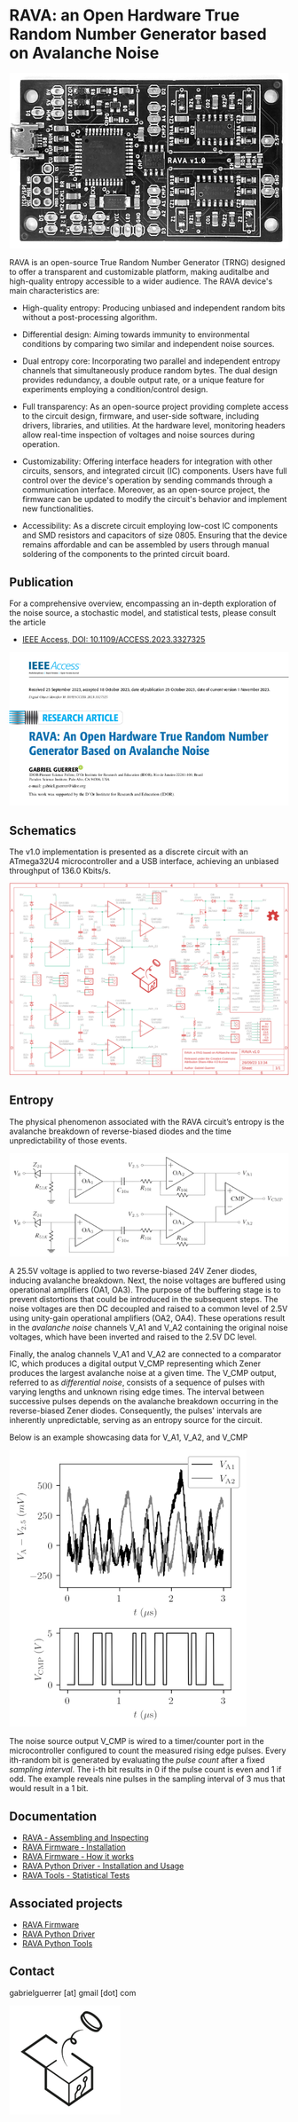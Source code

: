 # RAVA: an Open Hardware True Random Number Generator based on Avalanche Noise

![RAVA photo](v1.0/rng_rava_photo.png)

RAVA is an open-source True Random Number Generator (TRNG) designed to offer a transparent and customizable platform, making auditalbe and high-quality entropy accessible to a wider audience. 
The RAVA device's main characteristics are:

- High-quality entropy: Producing unbiased and independent random bits without a post-processing algorithm.

- Differential design: Aiming towards immunity to environmental conditions by comparing two similar and independent noise sources.

- Dual entropy core: Incorporating two parallel and independent entropy channels that simultaneously produce random bytes. The dual design provides redundancy, a double output rate, or a unique feature for experiments employing a condition/control design.

- Full transparency: As an open-source project providing complete access to the circuit design, firmware, and user-side software, including drivers, libraries, and utilities.  At the hardware level, monitoring headers allow real-time inspection of voltages and noise sources during operation.

- Customizability: Offering interface headers for integration with other circuits, sensors, and integrated circuit (IC) components. Users have full control over the device's operation by sending commands through a communication interface. Moreover, as an open-source project, the firmware can be updated to modify the circuit's behavior and implement new functionalities.

- Accessibility: As a discrete circuit employing low-cost IC components and SMD resistors and capacitors of size 0805. Ensuring that the device remains affordable and can be assembled by users through manual soldering of the components to the printed circuit board. 


## Publication

For a comprehensive overview, encompassing an in-depth exploration of the noise source, a stochastic model, and statistical tests, please consult the article
- [IEEE Access, DOI: 10.1109/ACCESS.2023.3327325](https://ieeexplore.ieee.org/document/10295491)

![IEEE Access article](images/rng_rava_ieee_access.png)


## Schematics

The v1.0 implementation is presented as a discrete circuit with an ATmega32U4 microcontroller and a USB interface, achieving an unbiased throughput of 136.0 Kbits/s.

<a href="v1.0/rng_rava_schematics.png"><img src="v1.0/rng_rava_schematics.png" width="650"></a>


## Entropy

The physical phenomenon associated with the RAVA circuit’s entropy is the avalanche breakdown of reverse-biased diodes and the time unpredictability of those events.

![RAVA entropy schematics](images/rng_rava_entropy_schematics.png)

A 25.5V voltage is applied to two reverse-biased 24V Zener diodes, inducing avalanche breakdown.
Next, the noise voltages are buffered using operational amplifiers (OA1, OA3). The purpose of the buffering stage is to prevent distortions that could be introduced in the subsequent steps.
The noise voltages are then DC decoupled and raised to a common level of 2.5V using unity-gain operational amplifiers (OA2, OA4). 
These operations result in the *avalanche noise* channels V_A1 and V_A2 containing the original noise voltages, which have been inverted and raised to the 2.5V DC level.

Finally, the analog channels V_A1 and V_A2 are connected to a comparator IC, which produces a digital output V_CMP representing which Zener produces the largest avalanche noise at a given time.
The V_CMP output, referred to as *differential noise*, consists of a sequence of pulses with varying lengths and unknown rising edge times. 
The interval between successive pulses depends on the avalanche breakdown occurring in the reverse-biased Zener diodes. 
Consequently, the pulses' intervals are inherently unpredictable, serving as an entropy source for the circuit.

Below is an example showcasing data for V_A1, V_A2, and V_CMP

![RAVA entropy example](images/rng_rava_entropy_example.png)

The noise source output V_CMP is wired to a timer/counter port in the microcontroller configured to count the measured rising edge pulses.
Every ith-random bit is generated by evaluating the *pulse count* after a fixed *sampling interval*. 
The i-th bit results in 0 if the pulse count is even and 1 if odd.
The example reveals nine pulses in the sampling interval of 3 mus that would result in a 1 bit.

## Documentation

- [RAVA ‐ Assembling and Inspecting](https://github.com/gabrielguerrer/rng_rava/wiki/RAVA-Device-%E2%80%90-Assembling-and-Inspecting)
- [RAVA Firmware ‐ Installation](https://github.com/gabrielguerrer/rng_rava_firmware/wiki/RAVA-Firmware-%E2%80%90-Installation)
- [RAVA Firmware ‐ How it works](https://github.com/gabrielguerrer/rng_rava_firmware/wiki/RAVA-Firmware-%E2%80%90-How-it-works)
- [RAVA Python Driver - Installation and Usage](https://github.com/gabrielguerrer/rng_rava_driver_py)
- [RAVA Tools - Statistical Tests](https://github.com/gabrielguerrer/rng_rava_tools_py/wiki/Statistical-Tests)

## Associated projects

- [RAVA Firmware](https://github.com/gabrielguerrer/rng_rava_firmware)
- [RAVA Python Driver](https://github.com/gabrielguerrer/rng_rava_driver_py)
- [RAVA Python Tools](https://github.com/gabrielguerrer/rng_rava_tools_py)

## Contact

gabrielguerrer [at] gmail [dot] com

![RAVA logo](images/rng_rava_logo.png)
